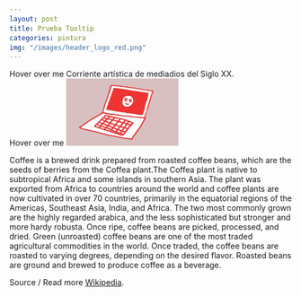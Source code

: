 ```yaml
---
layout: post
title: Prueba Tooltip
categories: pintura
img: "/images/header_logo_red.png"
---
```



<div class="tooltip">Hover over me
  <span class="tooltiptext">Corriente artística de mediadios del Siglo XX.</span>
</div>

<div class="tooltip">Hover over me
  <span class="tooltipimage"><img src="/images/emoticon_10x6.gif" alt="Emoticon" style="width:200px;"/></span>
</div>

Coffee is a brewed drink prepared from roasted coffee beans, which are the seeds of berries from the Coffea plant.The Coffea plant is native to subtropical Africa and some islands in southern Asia. The plant was exported from Africa to countries around the world and coffee plants are now cultivated in over 70 countries, primarily in the equatorial regions of the Americas, Southeast Asia, India, and Africa. The two most commonly grown are the highly regarded arabica, and the less sophisticated but stronger and more hardy robusta. Once ripe, coffee beans are picked, processed, and dried. Green (unroasted) coffee beans are one of the most traded agricultural commodities in the world. Once traded, the coffee beans are roasted to varying degrees, depending on the desired flavor. Roasted beans are ground and brewed to produce coffee as a beverage.


Source / Read more [Wikipedia](https://en.wikipedia.org/wiki/Coffee).
